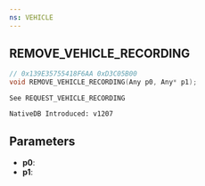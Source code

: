 ```yaml
---
ns: VEHICLE
---
```

## REMOVE_VEHICLE_RECORDING

```c
// 0x139E35755418F6AA 0xD3C05B00
void REMOVE_VEHICLE_RECORDING(Any p0, Any* p1);
```

```
See REQUEST_VEHICLE_RECORDING

NativeDB Introduced: v1207
```

## Parameters
* **p0**:
* **p1**:

